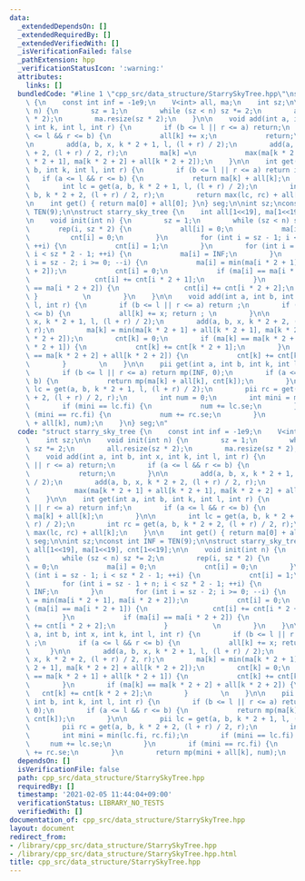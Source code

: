 ```yaml
---
data:
  _extendedDependsOn: []
  _extendedRequiredBy: []
  _extendedVerifiedWith: []
  _isVerificationFailed: false
  _pathExtension: hpp
  _verificationStatusIcon: ':warning:'
  attributes:
    links: []
  bundledCode: "#line 1 \"cpp_src/data_structure/StarrySkyTree.hpp\"\nstruct starry_sky_tree\
    \ {\n    const int inf = -1e9;\n    V<int> all, ma;\n    int sz;\n\n    void init(int\
    \ n) {\n        sz = 1;\n        while (sz < n) sz *= 2;\n        all.resize(sz\
    \ * 2);\n        ma.resize(sz * 2);\n    }\n\n    void add(int a, int b, int x,\
    \ int k, int l, int r) {\n        if (b <= l || r <= a) return;\n        if (a\
    \ <= l && r <= b) {\n            all[k] += x;\n            return;\n        }\n\
    \n        add(a, b, x, k * 2 + 1, l, (l + r) / 2);\n        add(a, b, x, k * 2\
    \ + 2, (l + r) / 2, r);\n        ma[k] =\n            max(ma[k * 2 + 1] + all[k\
    \ * 2 + 1], ma[k * 2 + 2] + all[k * 2 + 2]);\n    }\n\n    int get(int a, int\
    \ b, int k, int l, int r) {\n        if (b <= l || r <= a) return inf;\n     \
    \   if (a <= l && r <= b) {\n            return ma[k] + all[k];\n        }\n\n\
    \        int lc = get(a, b, k * 2 + 1, l, (l + r) / 2);\n        int rc = get(a,\
    \ b, k * 2 + 2, (l + r) / 2, r);\n        return max(lc, rc) + all[k];\n    }\n\
    \n    int get() { return ma[0] + all[0]; }\n} seg;\n\nint sz;\nconst int INF =\
    \ TEN(9);\n\nstruct starry_sky_tree {\n    int all[1<<19], ma[1<<19], cnt[1<<19];\n\
    \n    void init(int n) {\n        sz = 1;\n        while (sz < n) sz *= 2;\n \
    \       rep(i, sz * 2) {\n            all[i] = 0;\n            ma[i] = 0;\n  \
    \          cnt[i] = 0;\n        }\n        for (int i = sz - 1; i < sz * 2 - 1;\
    \ ++i) {\n            cnt[i] = 1;\n        }\n        for (int i = sz - 1 + n;\
    \ i < sz * 2 - 1; ++i) {\n            ma[i] = INF;\n        }\n        for (int\
    \ i = sz - 2; i >= 0; --i) {\n            ma[i] = min(ma[i * 2 + 1], ma[i * 2\
    \ + 2]);\n            cnt[i] = 0;\n            if (ma[i] == ma[i * 2 + 1]) {\n\
    \                cnt[i] += cnt[i * 2 + 1];\n            }\n            if (ma[i]\
    \ == ma[i * 2 + 2]) {\n                cnt[i] += cnt[i * 2 + 2];\n           \
    \ }           \n        }\n    }\n\n    void add(int a, int b, int x, int k, int\
    \ l, int r) {\n        if (b <= l || r <= a) return ;\n        if (a <= l && r\
    \ <= b) {\n            all[k] += x; return ; \n        }\n\n        add(a, b,\
    \ x, k * 2 + 1, l, (l + r) / 2);\n        add(a, b, x, k * 2 + 2, (l + r) / 2,\
    \ r);\n        ma[k] = min(ma[k * 2 + 1] + all[k * 2 + 1], ma[k * 2 + 2] + all[k\
    \ * 2 + 2]);\n        cnt[k] = 0;\n        if (ma[k] == ma[k * 2 + 1] + all[k\
    \ * 2 + 1]) {\n            cnt[k] += cnt[k * 2 + 1];\n        }\n        if (ma[k]\
    \ == ma[k * 2 + 2] + all[k * 2 + 2]) {\n            cnt[k] += cnt[k * 2 + 2];\n\
    \        }        \n    }\n\n    pii get(int a, int b, int k, int l, int r) {\n\
    \        if (b <= l || r <= a) return mp(INF, 0);\n        if (a <= l && r <=\
    \ b) {\n            return mp(ma[k] + all[k], cnt[k]);\n        }\n\n        pii\
    \ lc = get(a, b, k * 2 + 1, l, (l + r) / 2);\n        pii rc = get(a, b, k * 2\
    \ + 2, (l + r) / 2, r);\n        int num = 0;\n        int mini = min(lc.fi, rc.fi);\n\
    \        if (mini == lc.fi) {\n            num += lc.se;\n        }\n        if\
    \ (mini == rc.fi) {\n            num += rc.se;\n        }\n        return mp(mini\
    \ + all[k], num);\n    }\n} seg;\n"
  code: "struct starry_sky_tree {\n    const int inf = -1e9;\n    V<int> all, ma;\n\
    \    int sz;\n\n    void init(int n) {\n        sz = 1;\n        while (sz < n)\
    \ sz *= 2;\n        all.resize(sz * 2);\n        ma.resize(sz * 2);\n    }\n\n\
    \    void add(int a, int b, int x, int k, int l, int r) {\n        if (b <= l\
    \ || r <= a) return;\n        if (a <= l && r <= b) {\n            all[k] += x;\n\
    \            return;\n        }\n\n        add(a, b, x, k * 2 + 1, l, (l + r)\
    \ / 2);\n        add(a, b, x, k * 2 + 2, (l + r) / 2, r);\n        ma[k] =\n \
    \           max(ma[k * 2 + 1] + all[k * 2 + 1], ma[k * 2 + 2] + all[k * 2 + 2]);\n\
    \    }\n\n    int get(int a, int b, int k, int l, int r) {\n        if (b <= l\
    \ || r <= a) return inf;\n        if (a <= l && r <= b) {\n            return\
    \ ma[k] + all[k];\n        }\n\n        int lc = get(a, b, k * 2 + 1, l, (l +\
    \ r) / 2);\n        int rc = get(a, b, k * 2 + 2, (l + r) / 2, r);\n        return\
    \ max(lc, rc) + all[k];\n    }\n\n    int get() { return ma[0] + all[0]; }\n}\
    \ seg;\n\nint sz;\nconst int INF = TEN(9);\n\nstruct starry_sky_tree {\n    int\
    \ all[1<<19], ma[1<<19], cnt[1<<19];\n\n    void init(int n) {\n        sz = 1;\n\
    \        while (sz < n) sz *= 2;\n        rep(i, sz * 2) {\n            all[i]\
    \ = 0;\n            ma[i] = 0;\n            cnt[i] = 0;\n        }\n        for\
    \ (int i = sz - 1; i < sz * 2 - 1; ++i) {\n            cnt[i] = 1;\n        }\n\
    \        for (int i = sz - 1 + n; i < sz * 2 - 1; ++i) {\n            ma[i] =\
    \ INF;\n        }\n        for (int i = sz - 2; i >= 0; --i) {\n            ma[i]\
    \ = min(ma[i * 2 + 1], ma[i * 2 + 2]);\n            cnt[i] = 0;\n            if\
    \ (ma[i] == ma[i * 2 + 1]) {\n                cnt[i] += cnt[i * 2 + 1];\n    \
    \        }\n            if (ma[i] == ma[i * 2 + 2]) {\n                cnt[i]\
    \ += cnt[i * 2 + 2];\n            }           \n        }\n    }\n\n    void add(int\
    \ a, int b, int x, int k, int l, int r) {\n        if (b <= l || r <= a) return\
    \ ;\n        if (a <= l && r <= b) {\n            all[k] += x; return ; \n   \
    \     }\n\n        add(a, b, x, k * 2 + 1, l, (l + r) / 2);\n        add(a, b,\
    \ x, k * 2 + 2, (l + r) / 2, r);\n        ma[k] = min(ma[k * 2 + 1] + all[k *\
    \ 2 + 1], ma[k * 2 + 2] + all[k * 2 + 2]);\n        cnt[k] = 0;\n        if (ma[k]\
    \ == ma[k * 2 + 1] + all[k * 2 + 1]) {\n            cnt[k] += cnt[k * 2 + 1];\n\
    \        }\n        if (ma[k] == ma[k * 2 + 2] + all[k * 2 + 2]) {\n         \
    \   cnt[k] += cnt[k * 2 + 2];\n        }        \n    }\n\n    pii get(int a,\
    \ int b, int k, int l, int r) {\n        if (b <= l || r <= a) return mp(INF,\
    \ 0);\n        if (a <= l && r <= b) {\n            return mp(ma[k] + all[k],\
    \ cnt[k]);\n        }\n\n        pii lc = get(a, b, k * 2 + 1, l, (l + r) / 2);\n\
    \        pii rc = get(a, b, k * 2 + 2, (l + r) / 2, r);\n        int num = 0;\n\
    \        int mini = min(lc.fi, rc.fi);\n        if (mini == lc.fi) {\n       \
    \     num += lc.se;\n        }\n        if (mini == rc.fi) {\n            num\
    \ += rc.se;\n        }\n        return mp(mini + all[k], num);\n    }\n} seg;"
  dependsOn: []
  isVerificationFile: false
  path: cpp_src/data_structure/StarrySkyTree.hpp
  requiredBy: []
  timestamp: '2021-02-05 11:44:04+09:00'
  verificationStatus: LIBRARY_NO_TESTS
  verifiedWith: []
documentation_of: cpp_src/data_structure/StarrySkyTree.hpp
layout: document
redirect_from:
- /library/cpp_src/data_structure/StarrySkyTree.hpp
- /library/cpp_src/data_structure/StarrySkyTree.hpp.html
title: cpp_src/data_structure/StarrySkyTree.hpp
---
```

